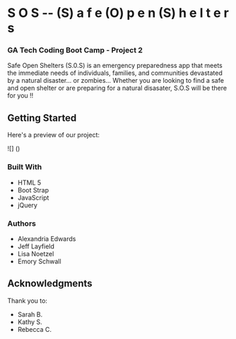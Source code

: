 # S O S -- (S) a f e  (O) p e n  (S) h e l t e r s  

### GA Tech Coding Boot Camp - Project 2

Safe Open Shelters (S.0.S) is an emergency preparedness app that meets the immediate needs of individuals, families, and communities devastated by a natural disaster... or zombies...  Whether you are looking to find a safe and open shelter or are preparing for a natural disasater, S.O.S will be there for you !! 


## Getting Started

Here's a preview of our project:

![] ()  

### Built With

* HTML 5 
* Boot Strap 
* JavaScript
* jQuery 

### Authors

* Alexandria Edwards
* Jeff Layfield
* Lisa Noetzel
* Emory Schwall


## Acknowledgments

Thank you to:

* Sarah B.
* Kathy S. 
* Rebecca C.  
 

